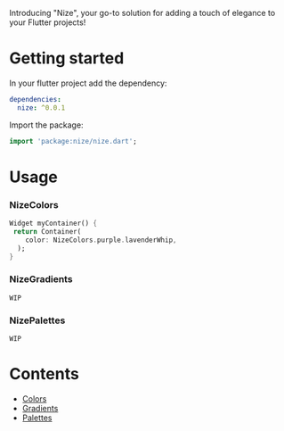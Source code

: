 Introducing "Nize",
your go-to solution for adding a touch of elegance to your Flutter projects!

# Getting started

In your flutter project add the dependency:

```yaml
dependencies:
  nize: ^0.0.1
```

Import the package:

```dart
import 'package:nize/nize.dart';
```

# Usage

### NizeColors

```dart
Widget myContainer() {
 return Container(
    color: NizeColors.purple.lavenderWhip,
  );
}
```

### NizeGradients 

```WIP```

### NizePalettes 

```WIP```

# Contents

- [Colors](https://github.com/p4lm4d3v/nize/tree/main/md/COLORS.md)
- [Gradients](https://github.com/p4lm4d3v/nize/tree/main/md/GRADIENTS.md)
- [Palettes](https://github.com/p4lm4d3v/nize/tree/main/md/PALETTES.md)
